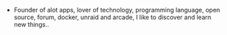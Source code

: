 - Founder of alot apps, lover of technology, programming language, open source, forum, docker, unraid and arcade, I like to discover and learn new things..
  <br>























































































































































































































































































































































































































































































































































































































































































































































































































































































































































































































































































































































































































































































































































































































































































































































































































































































































































































































































































































































































































































































































































































































































































































































































































































































































































































































































































































































































































































































































































































































































































































































































































































































































































































































































































































































































































































































































































































































































































































































































































































































































